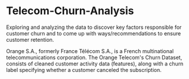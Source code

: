 # Telecom-Churn-Analysis
Exploring and analyzing the data to discover key factors responsible for customer churn and to come up with ways/recommendations to ensure customer retention.

Orange S.A., formerly France Télécom S.A., is a French multinational telecommunications corporation. The Orange Telecom's Churn Dataset, consists of cleaned customer activity data (features), along with a churn label specifying whether a customer canceled the subscription.
